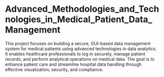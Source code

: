 # Advanced_Methodologies_and_Technologies_in_Medical_Patient_Data_Management
This project focuses on building a secure, GUI-based data management system for medical patients using advanced technologies in data analytics. It enables healthcare professionals to log in securely, manage patient records, and perform analytical operations on medical data. The goal is to enhance patient care and streamline hospital data handling through effective visualization, security, and compliance.
